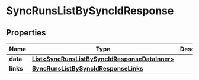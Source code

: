 

# SyncRunsListBySyncIdResponse


## Properties

| Name | Type | Description | Notes |
|------------ | ------------- | ------------- | -------------|
|**data** | [**List&lt;SyncRunsListBySyncIdResponseDataInner&gt;**](SyncRunsListBySyncIdResponseDataInner.md) |  |  [optional] |
|**links** | [**SyncRunsListBySyncIdResponseLinks**](SyncRunsListBySyncIdResponseLinks.md) |  |  [optional] |



